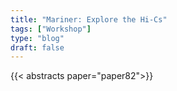 ```yaml
---
title: "Mariner: Explore the Hi-Cs"
tags: ["Workshop"]
type: "blog"
draft: false
---
```


{{< abstracts paper="paper82">}}


